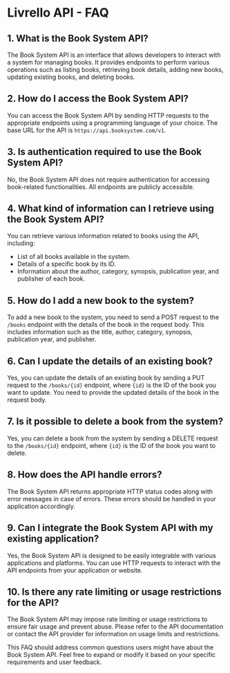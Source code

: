# Livrello API - FAQ

## 1. What is the Book System API?

The Book System API is an interface that allows developers to interact with a system for managing books. It provides endpoints to perform various operations such as listing books, retrieving book details, adding new books, updating existing books, and deleting books.

## 2. How do I access the Book System API?

You can access the Book System API by sending HTTP requests to the appropriate endpoints using a programming language of your choice. The base URL for the API is `https://api.booksystem.com/v1`.

## 3. Is authentication required to use the Book System API?

No, the Book System API does not require authentication for accessing book-related functionalities. All endpoints are publicly accessible.

## 4. What kind of information can I retrieve using the Book System API?

You can retrieve various information related to books using the API, including:

- List of all books available in the system.
- Details of a specific book by its ID.
- Information about the author, category, synopsis, publication year, and publisher of each book.

## 5. How do I add a new book to the system?

To add a new book to the system, you need to send a POST request to the `/books` endpoint with the details of the book in the request body. This includes information such as the title, author, category, synopsis, publication year, and publisher.

## 6. Can I update the details of an existing book?

Yes, you can update the details of an existing book by sending a PUT request to the `/books/{id}` endpoint, where `{id}` is the ID of the book you want to update. You need to provide the updated details of the book in the request body.

## 7. Is it possible to delete a book from the system?

Yes, you can delete a book from the system by sending a DELETE request to the `/books/{id}` endpoint, where `{id}` is the ID of the book you want to delete.

## 8. How does the API handle errors?

The Book System API returns appropriate HTTP status codes along with error messages in case of errors. These errors should be handled in your application accordingly.

## 9. Can I integrate the Book System API with my existing application?

Yes, the Book System API is designed to be easily integrable with various applications and platforms. You can use HTTP requests to interact with the API endpoints from your application or website.

## 10. Is there any rate limiting or usage restrictions for the API?

The Book System API may impose rate limiting or usage restrictions to ensure fair usage and prevent abuse. Please refer to the API documentation or contact the API provider for information on usage limits and restrictions.

This FAQ should address common questions users might have about the Book System API. Feel free to expand or modify it based on your specific requirements and user feedback.

